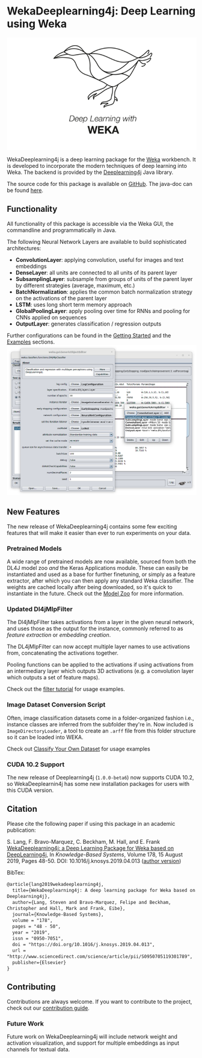 # WekaDeeplearning4j: Deep Learning using Weka
![Logo](img/Weka_3_full.png)

WekaDeeplearning4j is a deep learning package for the [Weka](https://www.cs.waikato.ac.nz/ml/weka/index.html) workbench. It is developed to incorporate the modern techniques of deep learning into Weka. The backend is provided by the [Deeplearning4j](https://deeplearning4j.org/) Java library. 

The source code for this package is available on [GitHub](https://github.com/Waikato/wekaDeeplearning4j). The java-doc can be found [here](https://waikato.github.io/wekaDeeplearning4j/).

## Functionality
All functionality of this package is accessible via the Weka GUI, the commandline and programmatically in Java.

The following Neural Network Layers are available to build sophisticated architectures:
 
- **ConvolutionLayer**: applying convolution, useful for images and text embeddings
- **DenseLayer**: all units are connected to all units of its parent layer
- **SubsamplingLayer**: subsample from groups of units of the parent layer by different strategies (average, maximum, etc.)
- **BatchNormalization**: applies the common batch normalization strategy on the activations of the parent layer
- **LSTM**: uses long short term memory approach
- **GlobalPoolingLayer**: apply pooling over time for RNNs and pooling for CNNs applied on sequences
- **OutputLayer**: generates classification / regression outputs

Further configurations can be found in the [Getting Started](user-guide/getting-started.md) and the [Examples](examples) sections.
![Weka workbench GUI](img/gui.png)

## New Features
The new release of WekaDeeplearning4j contains some few exciting features that will make it easier than ever
to run experiments on your data.

### Pretrained Models
A wide range of pretrained models are now available, sourced from both the DL4J model zoo *and* the Keras Applications module.
These can easily be instantiated and used as a base for further finetuning, or simply as a feature extractor, after which 
you can then apply any standard Weka classifier. The weights are cached locally after being downloaded, so it's quick to instantiate in the future. Check out the [Model Zoo](user-guide/model-zoo.md) for more information.

### Updated Dl4jMlpFilter
The Dl4jMlpFilter takes activations from a layer in the given neural network, and uses those as the output for the instance, commonly referred to as *feature extraction* or *embedding creation*.

The DL4jMlpFilter can now accept multiple layer names to use activations from, concatenating the activations together.

Pooling functions can be applied to the activations if using activations from an intermediary layer which outputs 3D
 activations (e.g. a convolution layer which outputs a set of feature maps).

Check out the [filter tutorial](./examples/featurize-mnist.md) for usage examples.

### Image Dataset Conversion Script
Often, image classification datasets come in a folder-organized fashion i.e., instance classes are inferred
from the subfolder they're in. Now included is `ImageDirectoryLoader`, a tool to create an `.arff` file from this folder structure so it can be loaded into WEKA. 

Check out [Classify Your Own Dataset](examples/classifying-your-own.md) for usage examples

### CUDA 10.2 Support
The new release of Deeplearning4j (`1.0.0-beta6`) now supports CUDA 10.2, so WekaDeeplearnin4j has
 some new installation packages for users with this CUDA version. 

## Citation

Please cite the following paper if using this package in an academic publication:

S. Lang, F. Bravo-Marquez, C. Beckham, M. Hall, and E. Frank  [WekaDeeplearning4j: a Deep Learning Package for Weka based on  DeepLearning4j](https://www.sciencedirect.com/science/article/pii/S0950705119301789),  In *Knowledge-Based Systems*, Volume 178, 15 August 2019, Pages 48-50. DOI: 10.1016/j.knosys.2019.04.013  ([author version](https://felipebravom.com/publications/WDL4J_KBS2019.pdf))

BibTex:

```
@article{lang2019wekadeeplearning4j,
  title={WekaDeeplearning4j: A deep learning package for Weka based on Deeplearning4j},
  author={Lang, Steven and Bravo-Marquez, Felipe and Beckham, Christopher and Hall, Mark and Frank, Eibe},
  journal={Knowledge-Based Systems},
  volume = "178",
  pages = "48 - 50",
  year = "2019",
  issn = "0950-7051",
  doi = "https://doi.org/10.1016/j.knosys.2019.04.013",
  url = "http://www.sciencedirect.com/science/article/pii/S0950705119301789",
  publisher={Elsevier}
}
```

## Contributing
Contributions are always welcome. If you want to contribute to the project, check out our [contribution guide](https://github.com/Waikato/wekaDeeplearning4j/blob/master/CONTRIBUTING.md).

### Future Work
Future work on WekaDeeplearning4j will include network weight and activation visualization, and support for multiple embeddings as input channels for textual data.

